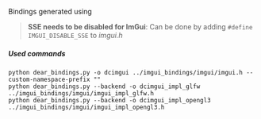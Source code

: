 Bindings generated using [](https://github.com/dearimgui/dear_bindings)

> **SSE needs to be disabled for ImGui**: Can be done by adding `#define IMGUI_DISABLE_SSE` to *imgui.h*

##### Used commands

```shel
python dear_bindings.py -o dcimgui ../imgui_bindings/imgui/imgui.h --custom-namespace-prefix ""
python dear_bindings.py --backend -o dcimgui_impl_glfw ../imgui_bindings/imgui/imgui_impl_glfw.h 
python dear_bindings.py --backend -o dcimgui_impl_opengl3 ../imgui_bindings/imgui/imgui_impl_opengl3.h
```

